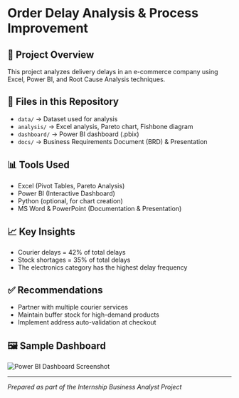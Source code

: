 # Order Delay Analysis & Process Improvement

## 📌 Project Overview
This project analyzes delivery delays in an e-commerce company using Excel, Power BI, and Root Cause Analysis techniques.

## 📂 Files in this Repository
- `data/` → Dataset used for analysis
- `analysis/` → Excel analysis, Pareto chart, Fishbone diagram
- `dashboard/` → Power BI dashboard (.pbix)
- `docs/` → Business Requirements Document (BRD) & Presentation

## 📊 Tools Used
- Excel (Pivot Tables, Pareto Analysis)
- Power BI (Interactive Dashboard)
- Python (optional, for chart creation)
- MS Word & PowerPoint (Documentation & Presentation)

## 📈 Key Insights
- Courier delays = 42% of total delays
- Stock shortages = 35% of total delays
- The electronics category has the highest delay frequency

## ✅ Recommendations
- Partner with multiple courier services
- Maintain buffer stock for high-demand products
- Implement address auto-validation at checkout

## 🖼 Sample Dashboard
![Power BI Dashboard Screenshot](dashboard_screenshot.png)

---
*Prepared as part of the Internship Business Analyst Project*

